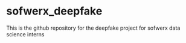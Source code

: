 # sofwerx_deepfake
This is the github repository for the deepfake project for sofwerx data science interns
